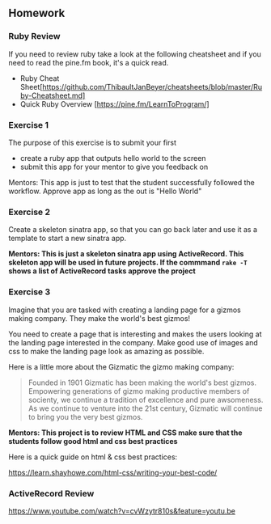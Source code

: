 ## Homework

### Ruby Review

If you need to review ruby take a look at the following cheatsheet and if you need to read the pine.fm book, it's a quick read.

- Ruby Cheat Sheet[https://github.com/ThibaultJanBeyer/cheatsheets/blob/master/Ruby-Cheatsheet.md]
- Quick Ruby Overview [https://pine.fm/LearnToProgram/]

### Exercise 1

The purpose of this exercise is to submit your first 

- create a ruby app that outputs hello world to the screen
- submit this app for your mentor to give you feedback on

Mentors: This app is just to test that the student successfully
followed the workflow. Approve app as long as the out is "Hello World"


### Exercise 2

Create a skeleton sinatra app, so that you can go back later and use it as a template to start a new sinatra app.

**Mentors: This is just a skeleton sinatra app using ActiveRecord.
This skeleton app will be used in future projects. If the commmand
`rake -T` shows a list of ActiveRecord tasks approve the project**

### Exercise 3

Imagine that you are tasked with creating a landing page for a gizmos making company. They make the world's best gizmos!

You need to create a page that is interesting and makes the users looking at the landing page interested in the company.
Make good use of images and css to make the landing page look as amazing as possible.

Here is a little more about the Gizmatic the gizmo making company:

>Founded in 1901 Gizmatic has been making the world's best gizmos. Empowering generations of gizmo making productive members of socienty, we continue a tradition of excellence and pure awsomeness.
As we continue to venture into the 21st century, Gizmatic will continue to bring you the very best gizmos.

**Mentors: This project is to review HTML and CSS make sure that the students follow good html and css best practices**

Here is a quick guide on html & css best practices:

https://learn.shayhowe.com/html-css/writing-your-best-code/

### ActiveRecord Review

https://www.youtube.com/watch?v=cvWzytr810s&feature=youtu.be